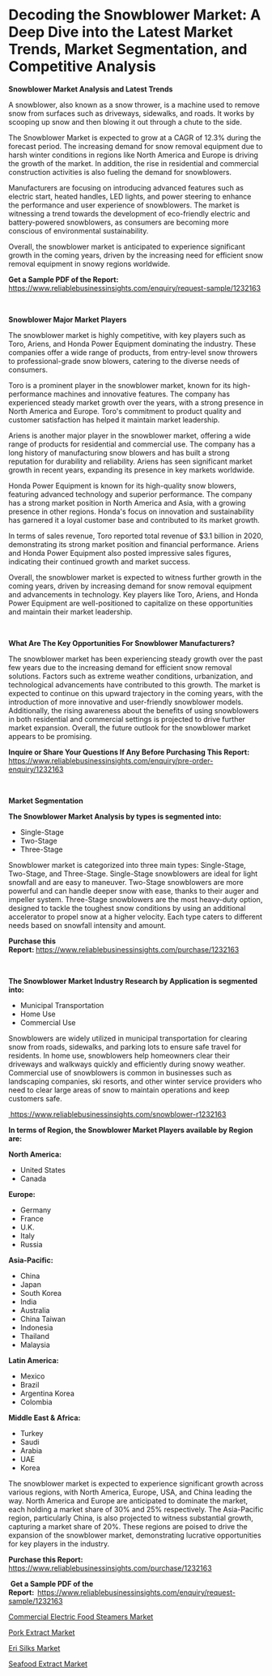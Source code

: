 <p><h1>Decoding the Snowblower Market: A Deep Dive into the Latest Market Trends, Market Segmentation, and Competitive Analysis</h1></p><p><strong>Snowblower Market Analysis and Latest Trends</strong></p>
<p><p>A snowblower, also known as a snow thrower, is a machine used to remove snow from surfaces such as driveways, sidewalks, and roads. It works by scooping up snow and then blowing it out through a chute to the side.</p><p>The Snowblower Market is expected to grow at a CAGR of 12.3% during the forecast period. The increasing demand for snow removal equipment due to harsh winter conditions in regions like North America and Europe is driving the growth of the market. In addition, the rise in residential and commercial construction activities is also fueling the demand for snowblowers.</p><p>Manufacturers are focusing on introducing advanced features such as electric start, heated handles, LED lights, and power steering to enhance the performance and user experience of snowblowers. The market is witnessing a trend towards the development of eco-friendly electric and battery-powered snowblowers, as consumers are becoming more conscious of environmental sustainability.</p><p>Overall, the snowblower market is anticipated to experience significant growth in the coming years, driven by the increasing need for efficient snow removal equipment in snowy regions worldwide.</p></p>
<p><strong>Get a Sample PDF of the Report:&nbsp;</strong> <a href="https://www.reliablebusinessinsights.com/enquiry/request-sample/1232163">https://www.reliablebusinessinsights.com/enquiry/request-sample/1232163</a></p>
<p>&nbsp;</p>
<p><strong>Snowblower Major Market Players</strong></p>
<p><p>The snowblower market is highly competitive, with key players such as Toro, Ariens, and Honda Power Equipment dominating the industry. These companies offer a wide range of products, from entry-level snow throwers to professional-grade snow blowers, catering to the diverse needs of consumers.</p><p>Toro is a prominent player in the snowblower market, known for its high-performance machines and innovative features. The company has experienced steady market growth over the years, with a strong presence in North America and Europe. Toro's commitment to product quality and customer satisfaction has helped it maintain market leadership.</p><p>Ariens is another major player in the snowblower market, offering a wide range of products for residential and commercial use. The company has a long history of manufacturing snow blowers and has built a strong reputation for durability and reliability. Ariens has seen significant market growth in recent years, expanding its presence in key markets worldwide.</p><p>Honda Power Equipment is known for its high-quality snow blowers, featuring advanced technology and superior performance. The company has a strong market position in North America and Asia, with a growing presence in other regions. Honda's focus on innovation and sustainability has garnered it a loyal customer base and contributed to its market growth.</p><p>In terms of sales revenue, Toro reported total revenue of $3.1 billion in 2020, demonstrating its strong market position and financial performance. Ariens and Honda Power Equipment also posted impressive sales figures, indicating their continued growth and market success.</p><p>Overall, the snowblower market is expected to witness further growth in the coming years, driven by increasing demand for snow removal equipment and advancements in technology. Key players like Toro, Ariens, and Honda Power Equipment are well-positioned to capitalize on these opportunities and maintain their market leadership.</p></p>
<p>&nbsp;</p>
<p><strong>What Are The Key Opportunities For Snowblower Manufacturers?</strong></p>
<p><p>The snowblower market has been experiencing steady growth over the past few years due to the increasing demand for efficient snow removal solutions. Factors such as extreme weather conditions, urbanization, and technological advancements have contributed to this growth. The market is expected to continue on this upward trajectory in the coming years, with the introduction of more innovative and user-friendly snowblower models. Additionally, the rising awareness about the benefits of using snowblowers in both residential and commercial settings is projected to drive further market expansion. Overall, the future outlook for the snowblower market appears to be promising.</p></p>
<p><strong>Inquire or Share Your Questions If Any Before Purchasing This Report:</strong> <a href="https://www.reliablebusinessinsights.com/enquiry/pre-order-enquiry/1232163">https://www.reliablebusinessinsights.com/enquiry/pre-order-enquiry/1232163</a></p>
<p>&nbsp;</p>
<p><strong>Market Segmentation</strong></p>
<p><strong>The Snowblower Market Analysis by types is segmented into:</strong></p>
<p><ul><li>Single-Stage</li><li>Two-Stage</li><li>Three-Stage</li></ul></p>
<p><p>Snowblower market is categorized into three main types: Single-Stage, Two-Stage, and Three-Stage. Single-Stage snowblowers are ideal for light snowfall and are easy to maneuver. Two-Stage snowblowers are more powerful and can handle deeper snow with ease, thanks to their auger and impeller system. Three-Stage snowblowers are the most heavy-duty option, designed to tackle the toughest snow conditions by using an additional accelerator to propel snow at a higher velocity. Each type caters to different needs based on snowfall intensity and amount.</p></p>
<p><strong>Purchase this Report:&nbsp;</strong><a href="https://www.reliablebusinessinsights.com/purchase/1232163">https://www.reliablebusinessinsights.com/purchase/1232163</a></p>
<p>&nbsp;</p>
<p><strong>The Snowblower Market Industry Research by Application is segmented into:</strong></p>
<p><ul><li>Municipal Transportation</li><li>Home Use</li><li>Commercial Use</li></ul></p>
<p><p>Snowblowers are widely utilized in municipal transportation for clearing snow from roads, sidewalks, and parking lots to ensure safe travel for residents. In home use, snowblowers help homeowners clear their driveways and walkways quickly and efficiently during snowy weather. Commercial use of snowblowers is common in businesses such as landscaping companies, ski resorts, and other winter service providers who need to clear large areas of snow to maintain operations and keep customers safe.</p></p>
<p><a href="https://www.reliablebusinessinsights.com/snowblower-r1232163">&nbsp;https://www.reliablebusinessinsights.com/snowblower-r1232163</a></p>
<p><strong>In terms of Region, the Snowblower Market Players available by Region are:</strong></p>
<p>
    <p> <strong> North America: </strong>
        <ul>
            <li>United States</li>
            <li>Canada</li>
        </ul>
        </p> 
    <p> <strong> Europe: </strong>
        <ul>
            <li>Germany</li>
            <li>France</li>
            <li>U.K.</li>
            <li>Italy</li>
            <li>Russia</li>
        </ul>
        </p> 
    <p> <strong> Asia-Pacific: </strong>
        <ul>
            <li>China</li>
            <li>Japan</li>
            <li>South Korea</li>
            <li>India</li>
            <li>Australia</li>
            <li>China Taiwan</li>
            <li>Indonesia</li>
            <li>Thailand</li>
            <li>Malaysia</li>
        </ul>
        </p> 
    <p> <strong> Latin America: </strong>
        <ul>
            <li>Mexico</li>
            <li>Brazil</li>
            <li>Argentina Korea</li>
            <li>Colombia</li>
        </ul>
        </p> 
    <p> <strong> Middle East & Africa: </strong>
        <ul>
            <li>Turkey</li>
            <li>Saudi</li>
            <li>Arabia</li>
            <li>UAE</li>
            <li>Korea</li>
        </ul>
    </p>
    </p>
<p><p>The snowblower market is expected to experience significant growth across various regions, with North America, Europe, USA, and China leading the way. North America and Europe are anticipated to dominate the market, each holding a market share of 30% and 25% respectively. The Asia-Pacific region, particularly China, is also projected to witness substantial growth, capturing a market share of 20%. These regions are poised to drive the expansion of the snowblower market, demonstrating lucrative opportunities for key players in the industry.</p></p>
<p><strong>Purchase this Report: </strong><a href="https://www.reliablebusinessinsights.com/purchase/1232163">https://www.reliablebusinessinsights.com/purchase/1232163</a></p>
<p>&nbsp;<strong>Get a Sample PDF of the Report:&nbsp;&nbsp;</strong><a href="https://www.reliablebusinessinsights.com/enquiry/request-sample/1232163">https://www.reliablebusinessinsights.com/enquiry/request-sample/1232163</a></p>
<p><strong></strong></p>
<p><p><a href="https://medium.com/@presleybode/global-commercial-electric-food-steamers-market-by-product-type-by-application-by-region-and-6e7f77517569">Commercial Electric Food Steamers Market</a></p><p><a href="https://github.com/Gilanghao0/Market-Research-Report-List-1/blob/main/pork-extract-market.md">Pork Extract Market</a></p><p><a href="https://medium.com/@lottierunte68/eri-silks-market-research-report-includes-analysis-on-market-size-share-and-growth-rate-at-8-2-4e20ff64b495">Eri Silks Market</a></p><p><a href="https://github.com/lukmanduiky01/Market-Research-Report-List-1/blob/main/seafood-extract-market.md">Seafood Extract Market</a></p></p>